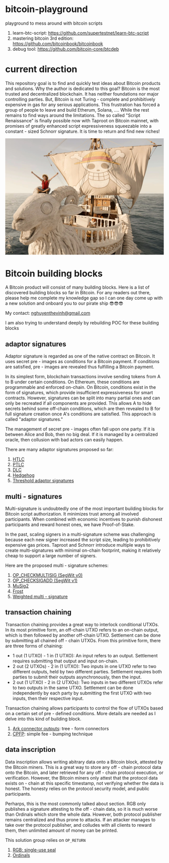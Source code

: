 # bitcoin-playground
playground to mess around with bitcoin scripts

1. learn-btc-script: https://github.com/supertestnet/learn-btc-script
2. mastering bitcoin 3rd edition: https://github.com/bitcoinbook/bitcoinbook
3. debug tool: https://github.com/bitcoin-core/btcdeb

# current direction
This repository goal is to find and quickly test ideas about Bitcoin products and solutions. Why the author is dedicated to this goal? Bitcoin is the most trusted and decentralized blockchain. It has neither foundations nor major controlling parties. But, Bitcoin is not Turing - complete and prohibitively expensive in gas for any serious applications. This frustration has forced a group of people to leave and build Etherum, Solana, .... While the rest remains to find ways around the limitations. The so called "Script Renaissance" is finally possible now with Taproot on Bitcoin mainnet, with promises of greatly enhanced script expressiveness squeezable into a constant - sized Schnorr signature. It is time to return and find new riches!

![one piece](knowledge/assets/going_merry.webp)

# Bitcoin building blocks
A Bitcoin product will consist of many building blocks. Here is a list of discovered building blocks so far in Bitcoin. For any readers out there, please help me complete my knowledge gap so I can one day come up with a new solution and onboard you to our pirate ship 😎😎😎

My contact: nghuyenthevinh@gmail.com

I am also trying to understand deeply by rebuilding POC for these building blocks

## adaptor signatures
Adaptor signature is regarded as one of the native contract on Bitcoin. It uses secret pre - images as conditions for a Bitcoin payment. If conditions are satisfied, pre - images are revealed thus fulfilling a Bitcoin payment.

In its simplest form, blockchain transactions involve sending tokens from A to B under certain conditions. On Ethereum, these conditions are programmable and enforced on-chain. On Bitcoin, conditions exist in the form of signatures, which provide insufficient expressiveness for smart contracts. However, signatures can be split into many partial ones and can only be recreated if all components are provided. This allows A to hide secrets behind some off-chain conditions, which are then revealed to B for full signature creation once A's conditions are satisfied. This approach is called "adaptor signatures."

The management of secret pre - images often fall upon one party. If it is between Alice and Bob, then no big deal. If it is managed by a centralized oracle, then collusion with bad actors can easily happen.

There are many adaptor signatures proposed so far:
1. [HTLC](https://bitcoinops.org/en/topics/htlc/)
2. [PTLC](https://bitcoinops.org/en/topics/ptlc/)
3. [DLC](https://github.com/aljazceru/discreet-log-contracts)
4. [Hedgehog](https://github.com/supertestnet/hedgehog)
5. [Threshold adaptor signatures](https://www.mdpi.com/2079-9292/13/1/76)

## multi - signatures
Multi-signature is undoubtedly one of the most important building blocks for Bitcoin script authorization. It minimizes trust among all involved participants. When combined with economic incentives to punish dishonest participants and reward honest ones, we have Proof-of-Stake.

In the past, scaling signers in a multi-signature scheme was challenging because each new signer increased the script size, leading to prohibitively expensive gas prices. Taproot and Schnorr introduce multiple ways to create multi-signatures with minimal on-chain footprint, making it relatively cheap to support a large number of signers.

Here are the proposed multi - signature schemes:
1. [OP_CHECKMULTISIG (SegWit v0)](https://en.bitcoin.it/wiki/OP_CHECKMULTISIG)
2. [OP_CHECKSIGADD (SegWit v1)](https://en.bitcoin.it/wiki/BIP_0342)
3. [MuSig2](https://eprint.iacr.org/2020/1261.pdf)
4. [Frost](https://glossary.blockstream.com/frost/)
5. [Weighted multi - signature](https://gist.github.com/mappum/da11e37f4e90891642a52621594d03f6)

## transaction chaining
Transaction chaining provides a great way to interlock conditional UTXOs. In its most primitive form, an off-chain UTXO refers to an on-chain output, which is then followed by another off-chain UTXO. Settlement can be done by submitting all chained off - chain UTXOs. From this primitive form, there are three forms of chaining:
* 1 out (1 UTXO) - 1 in (1 UTXO): An input refers to an output. Settlement requires submitting that output and input on-chain.
* 2 out (2 UTXOs) - 2 in (1 UTXO): Two inputs in one UTXO refer to two different outputs, held by two different parties. Settlement requires both parties to submit their outputs asynchronously, then the input.
* 2 out (1 UTXO) - 2 in (2 UTXOs): Two inputs in two different UTXOs refer to two outputs in the same UTXO. Settlement can be done independently by each party by submitting the first UTXO with two inputs, then their respective input.

Transaction chaining allows participants to control the flow of UTXOs based on a certain set of pre - defined conditions. More details are needed as I delve into this kind of building block.

1. [Ark connector outputs](https://ark-protocol.org/intro/connectors/index.html): tree - form connectors
2. [CPFP](https://bitcoinops.org/en/topics/cpfp/): simple fee - bumping technique

## data inscription
Data inscription allows writing abitrary data onto a Bitcoin block, attested by the Bitcoin miners. This is a great way to store any off - chain protocol data onto the Bitcoin, and later retrieved for any off - chain protocol execution, or verification. However, the Bitcoin miners only attest that the protocol data exists on - chain at this specific timestamp, not verifying whether the data is honest. The honesty relies on the protocol security model, and public participants.

Perharps, this is the most commonly talked about section. RGB only publishes a signature attesting to the off - chain data, so it is much worse than Ordinals which store the whole data. However, both protocol publisher remains centralized and thus prone to attacks. If an attacker manages to take over the protocol publisher, and colludes with all clients to reward them, then unlimited amount of money can be printed.

This solution group relies on `OP_RETURN`

1. [RGB: single-use seal](https://docs.rgb.info/distributed-computing-concepts/single-use-seals)
2. [Ordinals](https://docs.ordinals.com/)
